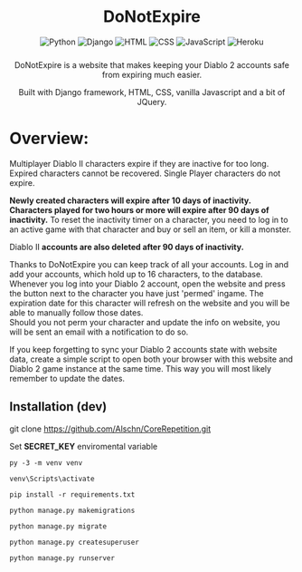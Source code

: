 <div align="center" style="padding-bottom: 10px">
    <h1>DoNotExpire</h1>
    <img alt="Python" src="https://img.shields.io/badge/python%20-%2314354C.svg?&style=for-the-badge&logo=python&logoColor=white"/>
    <img alt="Django" src="https://img.shields.io/badge/django%20-%23092E20.svg?&style=for-the-badge&logo=django&logoColor=white"/>
    <img alt="HTML" src="https://img.shields.io/badge/HTML5-E34F26?style=for-the-badge&logo=html5&logoColor=white">
    <img alt="CSS" src="https://img.shields.io/badge/CSS3-1572B6?style=for-the-badge&logo=css3&logoColor=white">
    <img alt="JavaScript" src="https://img.shields.io/badge/javascript%20-%23323330.svg?&style=for-the-badge&logo=javascript&logoColor=%23F7DF1E"/>
    <img alt="Heroku" src="https://img.shields.io/badge/Heroku-430098?style=for-the-badge&logo=heroku&logoColor=white">
</div>

<div align="center">
    <p>DoNotExpire is a website that makes keeping your Diablo 2 accounts safe from expiring much easier.</p>
    <p>Built with Django framework, HTML, CSS, vanilla Javascript and a bit of JQuery.</p>
</div>

# Overview:

Multiplayer Diablo II characters expire if they are inactive for too long. Expired characters cannot be recovered. Single Player characters do not expire.

**Newly created characters will expire after 10 days of inactivity. Characters played for two hours or more will expire after 90 days of inactivity.** To reset the inactivity timer on a character, you need to log in to an active game with that character and buy or sell an item, or kill a monster.

Diablo II **accounts are also deleted after 90 days of inactivity.**

Thanks to DoNotExpire you can keep track of all your accounts. Log in and add your accounts, which hold up to 16 characters, to the database.  
Whenever you log into your Diablo 2 account, open the website and press the button next to the character you have just 'permed' ingame. The expiration date for this character will refresh on the website and you will be able to manually follow those dates.  
Should you not perm your character and update the info on website, you will be sent an email with a notification to do so.

If you keep forgetting to sync your Diablo 2 accounts state with website data, create a simple script to open both your browser with this website and Diablo 2 game instance at the same time. This way you will most likely remember to update the dates.

## Installation (dev)

git clone https://github.com/Alschn/CoreRepetition.git

Set **SECRET_KEY** enviromental variable

    py -3 -m venv venv

    venv\Scripts\activate

    pip install -r requirements.txt

    python manage.py makemigrations

    python manage.py migrate

    python manage.py createsuperuser

    python manage.py runserver
